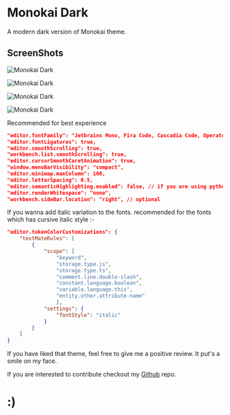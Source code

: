 # Monokai Dark

A modern dark version of Monokai theme.

## ScreenShots

![Monokai Dark](https://scontent.fdac7-1.fna.fbcdn.net/v/t1.6435-9/195219969_311851110606583_200018111408304065_n.jpg?_nc_cat=102&ccb=1-3&_nc_sid=730e14&_nc_ohc=rXOdIkFlaHUAX8TcuxJ&_nc_ht=scontent.fdac7-1.fna&oh=e2b6f3c685dc5a5dad447c35ed4c812a&oe=60E2F888)

![Monokai Dark](https://scontent.fdac7-1.fna.fbcdn.net/v/t1.6435-9/195158564_311851103939917_2095442202594340108_n.jpg?_nc_cat=108&ccb=1-3&_nc_sid=730e14&_nc_ohc=MbPNKGoT96EAX-GmXsA&_nc_ht=scontent.fdac7-1.fna&oh=59e51d0a89d8dfb57137240280673edb&oe=60E61BC0)

![Monokai Dark](https://scontent.fdac7-1.fna.fbcdn.net/v/t1.6435-9/194367740_311851117273249_7846333510149354215_n.jpg?_nc_cat=107&ccb=1-3&_nc_sid=730e14&_nc_ohc=tAGU0oa4B0sAX9klyex&_nc_ht=scontent.fdac7-1.fna&oh=efc780c9103ea1b301ad5cfe6e0f4660&oe=60E3105E)

![Monokai Dark](https://scontent.fdac7-1.fna.fbcdn.net/v/t1.6435-9/195058263_311851127273248_2418726390823910524_n.jpg?_nc_cat=106&ccb=1-3&_nc_sid=730e14&_nc_ohc=ufxyVv5TPq0AX84xXoo&tn=z8ecRVXqW5cJiD0O&_nc_ht=scontent.fdac7-1.fna&oh=d3530f092ff9515ee4bf2f935940f06c&oe=60E44E3E)

Recommended for best experience

```json
"editor.fontFamily": "Jetbrains Mono, Fira Code, Cascadia Code, Operator mono, monospace"
"editor.fontLigatures": true,
"editor.smoothScrolling": true,
"workbench.list.smoothScrolling": true,
"editor.cursorSmoothCaretAnimation": true,
"window.menuBarVisibility": "compact",
"editor.minimap.maxColumn": 100,
"editor.letterSpacing": 0.5,
"editor.semanticHighlighting.enabled": false, // if you are using python set it to true
"editor.renderWhitespace": "none",
"workbench.sideBar.location": "right", // optional
```

If you wanna add italic variation to the fonts. recommended for the fonts which has cursive italic style :-

```json
"editor.tokenColorCustomizations": {
    "textMateRules": [
        {
            "scope": [
                "keyword",
                "storage.type.js",
                "storage.type.ts",
                "comment.line.double-slash",
                "constant.language.boolean",
                "variable.language.this",
                "entity.other.attribute-name"
                ],
            "settings": {
                "fontStyle": "italic"
            }
        }
    ]
}
```

If you have liked that theme, feel free to give me a positive review. It put's a smile on my face.

If you are interested to contribute checkout my [Github](ratul-devR/Monokai-Dark) repo.

# :)
